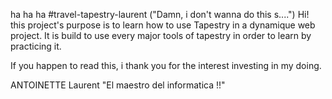 ha ha ha #travel-tapestry-laurent
("Damn, i don't wanna do this s....")
Hi! this project's purpose is to learn how to use Tapestry in a dynamique web project.
It is build to use every major tools of tapestry in order to learn by practicing it.

If you happen to read this, i thank you for the interest investing in my doing.

ANTOINETTE Laurent
"El maestro del informatica !!"